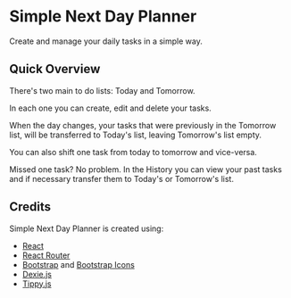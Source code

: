 # Simple Next Day Planner

Create and manage your daily tasks in a simple way.

## Quick Overview

There's two main to do lists: Today and Tomorrow.

In each one you can create, edit and delete your tasks.

When the day changes, your tasks that were previously in the Tomorrow list, will be transferred to Today's list, leaving Tomorrow's list empty.

You can also shift one task from today to tomorrow and vice-versa.

Missed one task? No problem. In the History you can view your past tasks and if necessary transfer them to Today's or Tomorrow's list.

## Credits

Simple Next Day Planner is created using:

- [React](https://github.com/facebook/create-react-app)
- [React Router](https://github.com/remix-run/react-router)
- [Bootstrap](https://getbootstrap.com/) and [Bootstrap Icons](https://icons.getbootstrap.com/)
- [Dexie.js](https://github.com/dfahlander/Dexie.js)
- [Tippy.js](https://github.com/atomiks/tippyjs)

